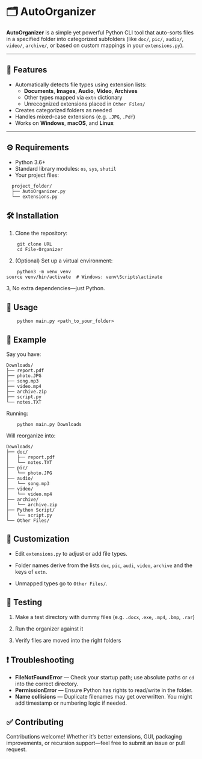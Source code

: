 # 🗂️ AutoOrganizer

**AutoOrganizer** is a simple yet powerful Python CLI tool that auto-sorts files in a specified folder into categorized subfolders (like `doc/`, `pic/`, `audio/`, `video/`, `archive/`, or based on custom mappings in your `extensions.py`).

---

## 🔧 Features

- Automatically detects file types using extension lists:
  - **Documents**, **Images**, **Audio**, **Video**, **Archives**
  - Other types mapped via `extn` dictionary
  - Unrecognized extensions placed in `Other Files/`
- Creates categorized folders as needed
- Handles mixed-case extensions (e.g. `.JPG`, `.Pdf`)
- Works on **Windows**, **macOS**, and **Linux**

---

## ⚙️ Requirements

- Python 3.6+
- Standard library modules: `os`, `sys`, `shutil`
- Your project files:
```
  project_folder/
  ├── AutoOrganizer.py
  └── extensions.py
```

## 🛠️ Installation
1. Clone the repository:
```
    git clone URL
    cd File-Organizer
```
2. (Optional) Set up a virtual environment:
```
    python3 -m venv venv
source venv/bin/activate  # Windows: venv\Scripts\activate
```
3, No extra dependencies—just Python.
## 🚀 Usage
```
    python main.py <path_to_your_folder>
```
## 📄 Example
Say you have:
```
Downloads/
├── report.pdf
├── photo.JPG
├── song.mp3
├── video.mp4
├── archive.zip
├── script.py
└── notes.TXT
```
Running:
```
    python main.py Downloads
```
Will reorganize into:
```
Downloads/
├── doc/
│   ├── report.pdf
│   └── notes.TXT
├── pic/
│   └── photo.JPG
├── audio/
│   └── song.mp3
├── video/
│   └── video.mp4
├── archive/
│   └── archive.zip
├── Python Script/
│   └── script.py
└── Other Files/
```
## 🧩 Customization
- Edit `extensions.py` to adjust or add file types.

- Folder names derive from the lists `doc`, `pic`, `audi`, `video`, `archive` and the keys of `extn`.

- Unmapped types go to `Other Files/`.

## 🧪 Testing
1. Make a test directory with dummy files (e.g. `.docx`, .`exe`, `.mp4`, `.bmp`, `.rar`)

2. Run the organizer against it

3. Verify files are moved into the right folders

## ❗ Troubleshooting
- **FileNotFoundError** — Check your startup path; use absolute paths or `cd` into the correct directory.
- **PermissionError** — Ensure Python has rights to read/write in the folder.
- **Name collisions** — Duplicate filenames may get overwritten. You might add timestamp or numbering logic if needed.

## ✅ Contributing

Contributions welcome! Whether it’s better extensions, GUI, packaging improvements, or recursion support—feel free to submit an issue or pull request.